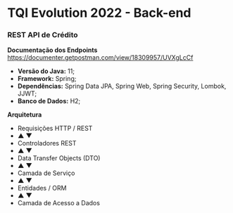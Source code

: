 # TQI Evolution 2022 - Back-end

### REST API de Crédito

**Documentação dos Endpoints**
<https://documenter.getpostman.com/view/18309957/UVXgLcCf>

* **Versão do Java:** 11;
* **Framework:** Spring;
* **Dependências:** Spring Data JPA, Spring Web, Spring Security, Lombok, JJWT;
* **Banco de Dados:** H2;

**Arquitetura**
* Requisições HTTP / REST
* ▲ ▼
* Controladores REST
* ▲ ▼
* Data Transfer Objects (DTO)
* ▲ ▼
* Camada de Serviço
* ▲ ▼
* Entidades / ORM
* ▲ ▼
* Camada de Acesso a Dados
